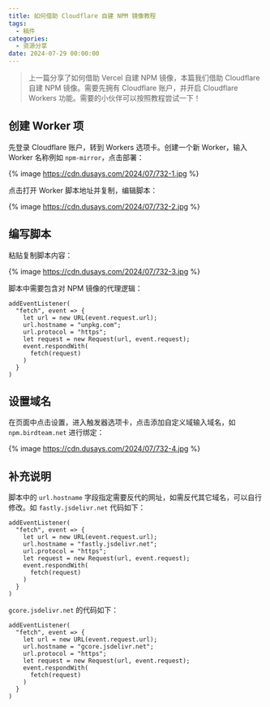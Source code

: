 ```yaml
---
title: 如何借助 Cloudflare 自建 NPM 镜像教程
tags:
  - 稿件
categories:
  - 资源分享
date: 2024-07-29 00:00:00
---
```


> 上一篇分享了如何借助 Vercel 自建 NPM 镜像，本篇我们借助 Cloudflare 自建 NPM 镜像。需要先拥有 Cloudflare 账户，并开启 Cloudflare Workers 功能。需要的小伙伴可以按照教程尝试一下！

<!-- more -->

## 创建 Worker 项

先登录 Cloudflare 账户，转到 Workers 选项卡。创建一个新 Worker，输入 Worker 名称例如 `npm-mirror`，点击部署：

{% image https://cdn.dusays.com/2024/07/732-1.jpg %}

点击打开 Worker 脚本地址并复制，编辑脚本：

{% image https://cdn.dusays.com/2024/07/732-2.jpg %}

## 编写脚本

粘贴复制脚本内容：

{% image https://cdn.dusays.com/2024/07/732-3.jpg %}

脚本中需要包含对 NPM 镜像的代理逻辑：
   
```
addEventListener(
  "fetch", event => {
    let url = new URL(event.request.url);
    url.hostname = "unpkg.com";
    url.protocol = "https";
    let request = new Request(url, event.request);
    event.respondWith(
      fetch(request)
    )
  }
)
```

## 设置域名

在页面中点击设置，进入触发器选项卡，点击添加自定义域输入域名，如 `npm.birdteam.net` 进行绑定：

{% image https://cdn.dusays.com/2024/07/732-4.jpg %}

## 补充说明

脚本中的 `url.hostname` 字段指定需要反代的网址，如需反代其它域名，可以自行修改。如 `fastly.jsdelivr.net` 代码如下：

```
addEventListener(
  "fetch", event => {
    let url = new URL(event.request.url);
    url.hostname = "fastly.jsdelivr.net";
    url.protocol = "https";
    let request = new Request(url, event.request);
    event.respondWith(
      fetch(request)
    )
  }
)
```

`gcore.jsdelivr.net` 的代码如下：

```
addEventListener(
  "fetch", event => {
    let url = new URL(event.request.url);
    url.hostname = "gcore.jsdelivr.net";
    url.protocol = "https";
    let request = new Request(url, event.request);
    event.respondWith(
      fetch(request)
    )
  }
)
```